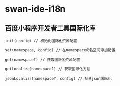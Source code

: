 # swan-ide-i18n

## 百度小程序开发者工具国际化库

```
init(config) // 初始化国际化资源配置

set(namespace, config) // 在namespace命名空间添加配置

get(namespace?) // 获取国际化资源配置

getLocalize(namespace?) // 获取国际化方法

jsonLocalize(namespace?, config) // 批量json国际化
```
